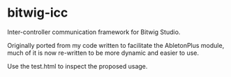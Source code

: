 bitwig-icc
=============

Inter-controller communication framework for Bitwig Studio.

Originally ported from my code written to facilitate the AbletonPlus module, much of it is now re-written to be more dynamic and easier to use.

Use the test.html to inspect the proposed usage.


